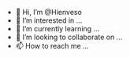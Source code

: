 - 👋 Hi, I’m @Hienveso
- 👀 I’m interested in ...
- 🌱 I’m currently learning ...
- 💞️ I’m looking to collaborate on ...
- 📫 How to reach me ...

<!---
Hienveso/Hienveso is a ✨ special ✨ repository because its `README.md` (this file) appears on your GitHub profile.
You can click the Preview link to take a look at your changes.
--->
